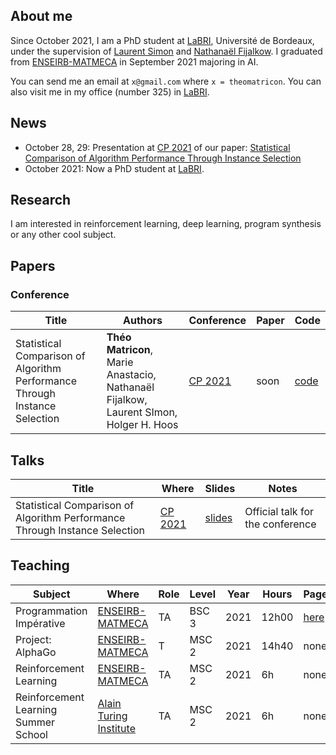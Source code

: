 ## About me

Since October 2021, I am a PhD student at [LaBRI][LABRI], Université de Bordeaux, under the supervision of [Laurent Simon](https://www.labri.fr/perso/lsimon/) and [Nathanaël Fijalkow](https://nathanael-fijalkow.github.io/).
I graduated from [ENSEIRB-MATMECA][ENSEIRB] in September 2021 majoring in AI.

You can send me an email at `x@gmail.com` where `x = theomatricon`. You can also visit me in my office (number 325) in [LaBRI][LABRI].

## News

- October 28, 29: Presentation at [CP 2021][CP21] of our paper: [Statistical Comparison of Algorithm Performance Through Instance Selection][PSEAS]
- October 2021: Now a PhD student at [LaBRI][LABRI].

## Research

I am interested in reinforcement learning, deep learning, program synthesis or any other cool subject.

## Papers

### Conference

| Title | Authors | Conference | Paper | Code |
|-------|---------|------------|-------|------|
|Statistical Comparison of Algorithm Performance Through Instance Selection | **Théo Matricon**, Marie Anastacio, Nathanaël Fijalkow, Laurent SImon, Holger H. Hoos | [CP 2021][CP21] | soon | [code][PSEAS] |

## Talks

| Title | Where | Slides | Notes |
|-------|-------|--------|-------|
| Statistical Comparison of Algorithm Performance Through Instance Selection | [CP 2021][CP21] | [slides](./slides/cp2021.pdf) | Official talk for the conference |

## Teaching

| Subject | Where | Role |  Level | Year | Hours | Page |
|---------|-------|------|--------|------|-------|------|
| Programmation Impérative | [ENSEIRB-MATMECA][ENSEIRB] | TA | BSC 3 | 2021 | 12h00 | [here](https://www.labri.fr/perso/fmoranda/pg101/) |
| Project: AlphaGo | [ENSEIRB-MATMECA][ENSEIRB] | T | MSC 2 | 2021 | 14h40 | none |
| Reinforcement Learning | [ENSEIRB-MATMECA][ENSEIRB] | TA | MSC 2 | 2021 | 6h | none |
| Reinforcement Learning  Summer School | [Alain Turing Institute][TUR] | TA | MSC 2 | 2021 | 6h | none |

[ENSEIRB]: https://enseirb-matmeca.bordeaux-inp.fr/
[LABRI]: https://www.labri.fr/
[TUR]: https://www.turing.ac.uk/
[CP21]: https://cp2021.a4cp.org/
[PSEAS]: https://github.com/Theomat/PSEAS
